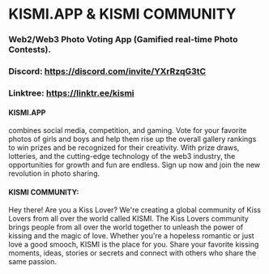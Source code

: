 # KISMI.APP & KISMI COMMUNITY
### Web2/Web3 Photo Voting App (Gamified real-time Photo Contests).
### Discord: https://discord.com/invite/YXrRzqG3tC
### Linktree: https://linktr.ee/kismi

#### KISMI.APP 
combines social media, competition, and gaming. Vote for your favorite photos of girls and boys and help them rise up the overall gallery rankings to win prizes and be recognized for their creativity. With prize draws, lotteries, and the cutting-edge technology of the web3 industry, the opportunities for growth and fun are endless. Sign up now and join the new revolution in photo sharing.

#### KISMI COMMUNITY:
Hey there! 
Are you a Kiss Lover? 
We're creating a global community of Kiss Lovers from all over the world called KISMI. The Kiss Lovers community brings people from all over the world together to unleash the power of kissing and the magic of love. Whether you're a hopeless romantic or just love a good smooch, KISMI is the place for you. Share your favorite kissing moments, ideas, stories or secrets and connect with others who share the same passion.

